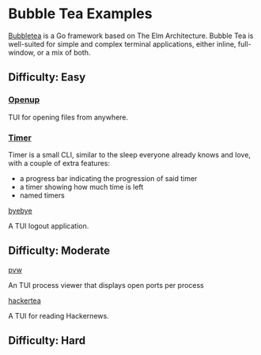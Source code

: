 # Bubble Tea Examples

[Bubbletea](https://github.com/charmbracelet/bubbletea) is a Go framework based on The Elm Architecture. Bubble Tea is well-suited for simple and complex terminal applications, either inline, full-window, or a mix of both.

## Difficulty: Easy
### [Openup](https://github.com/Horryportier/openup)

TUI for opening files from anywhere.

### [Timer](https://github.com/caarlos0/timer)
Timer is a small CLI, similar to the sleep everyone already knows and love, with a couple of extra features:

- a progress bar indicating the progression of said timer
- a timer showing how much time is left
- named timers

[byebye](https://github.com/nkxxll/byebye.git)

A TUI logout application.


## Difficulty: Moderate

[pvw](https://github.com/allyring/pvw)

An TUI process viewer that displays open ports per process

[hackertea](https://github.com/KarolosLykos/hackertea)

A TUI for reading Hackernews.

## Difficulty: Hard
